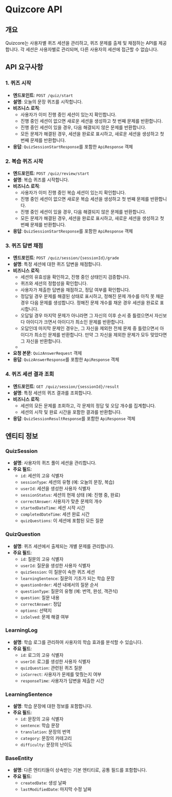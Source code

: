 # Quizcore API

## 개요
Quizcore는 사용자별 퀴즈 세션을 관리하고, 퀴즈 문제를 출제 및 채점하는 API를 제공합니다. 각 세션은 사용자별로 관리되며, 다른 사용자의 세션에 접근할 수 없습니다.

## API 요구사항

### 1. 퀴즈 시작
- **엔드포인트**: `POST /quiz/start`
- **설명**: 오늘의 문장 퀴즈를 시작합니다.
- **비즈니스 로직**:
    - 사용자가 이미 진행 중인 세션이 있는지 확인합니다.
    - 진행 중인 세션이 없으면 새로운 세션을 생성하고 첫 번째 문제를 반환합니다.
    - 진행 중인 세션이 있을 경우, 다음 해결되지 않은 문제를 반환합니다.
    - 모든 문제가 해결된 경우, 세션을 완료로 표시하고, 새로운 세션을 생성하고 첫 번째 문제를 반환합니다.
- **응답**: `QuizSessionStartResponse`를 포함한 `ApiResponse` 객체

### 2. 복습 퀴즈 시작
- **엔드포인트**: `POST /quiz/review/start`
- **설명**: 복습 퀴즈를 시작합니다.
- **비즈니스 로직**:
    - 사용자가 이미 진행 중인 복습 세션이 있는지 확인합니다.
    - 진행 중인 세션이 없으면 새로운 복습 세션을 생성하고 첫 번째 문제를 반환합니다.
    - 진행 중인 세션이 있을 경우, 다음 해결되지 않은 문제를 반환합니다.
    - 모든 문제가 해결된 경우, 세션을 완료로 표시하고, 새로운 세션을 생성하고 첫 번째 문제를 반환합니다.
- **응답**: `QuizSessionStartResponse`를 포함한 `ApiResponse` 객체

### 3. 퀴즈 답변 채점
- **엔드포인트**: `POST /quiz/session/{sessionId}/grade`
- **설명**: 특정 세션에 대한 퀴즈 답변을 채점합니다.
- **비즈니스 로직**:
    - 세션의 유효성을 확인하고, 진행 중인 상태인지 검증합니다.
    - 퀴즈와 세션의 정합성을 확인합니다.
    - 사용자가 제출한 답변을 채점하고, 정답 여부를 확인합니다.
    - 정답일 경우 문제를 해결된 상태로 표시하고, 정해진 문제 개수를 아직 못 채운 경우 다음 문제를 생성합니다. 정해진 문제 개수를 채운 경우 세션을 완료로 표시합니다.
    - 오답일 경우 마지막 문제가 아니라면 그 자신의 이후 순서 중 틀렸으면서 자신보다 아이디가 크면서 아이디가 최소인 문제를 반환합니다.
    - 오답인데 마지막 문제인 경우는, 그 자신을 제외한 전체 문제 중 틀렸으면서 아이디가 최소인 문제를 반환합니다. 만약 그 자신을 제외한 문제가 모두 맞았다면 그 자신을 반환합니다.
    - 
- **요청 본문**: `QuizAnswerRequest` 객체
- **응답**: `QuizAnswerResponse`를 포함한 `ApiResponse` 객체

### 4. 퀴즈 세션 결과 조회
- **엔드포인트**: `GET /quiz/session/{sessionId}/result`
- **설명**: 특정 세션의 퀴즈 결과를 조회합니다.
- **비즈니스 로직**:
    - 세션의 모든 문제를 조회하고, 각 문제의 정답 및 오답 개수를 집계합니다.
    - 세션의 시작 및 완료 시간을 포함한 결과를 반환합니다.
- **응답**: `QuizSessionResultResponse`를 포함한 `ApiResponse` 객체

## 엔티티 정보

### QuizSession
- **설명**: 사용자의 퀴즈 풀이 세션을 관리합니다.
- **주요 필드**:
    - `id`: 세션의 고유 식별자
    - `sessionType`: 세션의 유형 (예: 오늘의 문장, 복습)
    - `userId`: 세션을 생성한 사용자 식별자
    - `sessionStatus`: 세션의 현재 상태 (예: 진행 중, 완료)
    - `correctAnswer`: 사용자가 맞춘 문제의 개수
    - `startedDateTime`: 세션 시작 시간
    - `completedDateTime`: 세션 완료 시간
    - `quizQuestions`: 이 세션에 포함된 모든 질문

### QuizQuestion
- **설명**: 퀴즈 세션에서 출제되는 개별 문제를 관리합니다.
- **주요 필드**:
    - `id`: 질문의 고유 식별자
    - `userId`: 질문을 생성한 사용자 식별자
    - `quizSession`: 이 질문이 속한 퀴즈 세션
    - `learningSentence`: 질문의 기초가 되는 학습 문장
    - `questionOrder`: 세션 내에서의 질문 순서
    - `questionType`: 질문의 유형 (예: 번역, 완성, 객관식)
    - `question`: 질문 내용
    - `correctAnswer`: 정답
    - `options`: 선택지
    - `isSolved`: 문제 해결 여부

### LearningLog
- **설명**: 학습 로그를 관리하여 사용자의 학습 효과를 분석할 수 있습니다.
- **주요 필드**:
    - `id`: 로그의 고유 식별자
    - `userId`: 로그를 생성한 사용자 식별자
    - `quizQuestion`: 관련된 퀴즈 질문
    - `isCorrect`: 사용자가 문제를 맞췄는지 여부
    - `responseTime`: 사용자가 답변을 제출한 시간

### LearningSentence
- **설명**: 학습 문장에 대한 정보를 포함합니다.
- **주요 필드**:
    - `id`: 문장의 고유 식별자
    - `sentence`: 학습 문장
    - `translation`: 문장의 번역
    - `category`: 문장의 카테고리
    - `difficulty`: 문장의 난이도

### BaseEntity
- **설명**: 다른 엔티티들이 상속받는 기본 엔티티로, 공통 필드를 포함합니다.
- **주요 필드**:
    - `createdDate`: 생성 날짜
    - `lastModifiedDate`: 마지막 수정 날짜